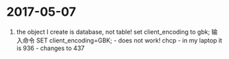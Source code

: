 # 2017-05-07
1. the object I create is database, not table!
set client_encoding to gbk;
输入命令 SET client_encoding=GBK; - does not work!
chcp - in my laptop it is 936 - changes to 437